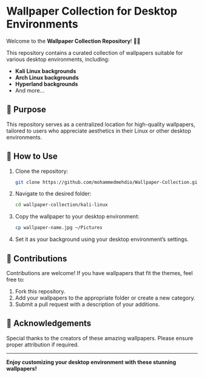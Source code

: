 # Wallpaper Collection for Desktop Environments

Welcome to the **Wallpaper Collection Repository**! 🎨✨

This repository contains a curated collection of wallpapers suitable for various desktop environments, including:

- **Kali Linux backgrounds**
- **Arch Linux backgrounds**
- **Hyperland backgrounds**
- And more...

## 🎯 Purpose
This repository serves as a centralized location for high-quality wallpapers, tailored to users who appreciate aesthetics in their Linux or other desktop environments.

## 📜 How to Use
1. Clone the repository:
   ```bash
   git clone https://github.com/mohammedmehdio/Wallpaper-Collection.git
   ```
2. Navigate to the desired folder:
   ```bash
   cd wallpaper-collection/kali-linux
   ```
3. Copy the wallpaper to your desktop environment:
   ```bash
   cp wallpaper-name.jpg ~/Pictures
   ```
4. Set it as your background using your desktop environment’s settings.

## 🌟 Contributions
Contributions are welcome! If you have wallpapers that fit the themes, feel free to:

1. Fork this repository.
2. Add your wallpapers to the appropriate folder or create a new category.
3. Submit a pull request with a description of your additions.

## 🤝 Acknowledgements
Special thanks to the creators of these amazing wallpapers. Please ensure proper attribution if required.

---

**Enjoy customizing your desktop environment with these stunning wallpapers!**
